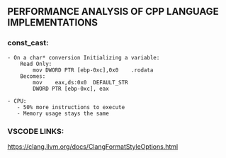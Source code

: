 ## PERFORMANCE ANALYSIS OF CPP LANGUAGE IMPLEMENTATIONS

### const_cast:
    - On a char* conversion Initializing a variable:
        Read Only:
            mov DWORD PTR [ebp-0xc],0x0    .rodata
        Becomes:
            mov    eax,ds:0x0  DEFAULT_STR
            DWORD PTR [ebp-0xc], eax
    
    - CPU:
       - 50% more instructions to execute
       - Memory usage stays the same

### VSCODE LINKS:
https://clang.llvm.org/docs/ClangFormatStyleOptions.html